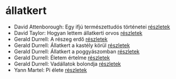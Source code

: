 # állatkert

- David Attenborough: Egy ifjú természettudós történetei [részletek](../_details/David%20Attenborough.md#id_1449)
- David Taylor: Hogyan lettem állatkerti orvos [részletek](../_details/David%20Taylor.md#id_473)
- Gerald Durrell: A részeg erdő [részletek](../_details/Gerald%20Durrell.md#id_878)
- Gerald Durrell: Állatkert a kastély körül [részletek](../_details/Gerald%20Durrell.md#id_310)
- Gerald Durrell: Állatkert a poggyászomban [részletek](../_details/Gerald%20Durrell.md#id_49)
- Gerald Durrell: Életem értelme [részletek](../_details/Gerald%20Durrell.md#id_873)
- Gerald Durrell: Vadállatok bolondja [részletek](../_details/Gerald%20Durrell.md#id_864)
- Yann Martel: Pi élete [részletek](../_details/Yann%20Martel.md#id_1458)